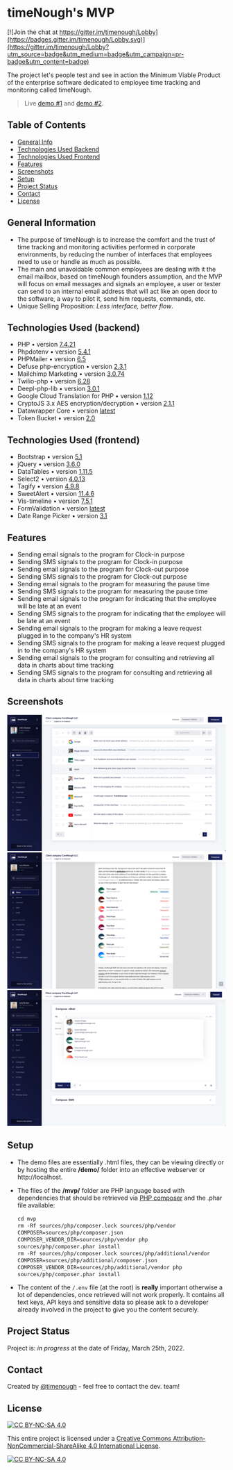 # timeNough's MVP

[![Join the chat at https://gitter.im/timenough/Lobby](https://badges.gitter.im/timenough/Lobby.svg)](https://gitter.im/timenough/Lobby?utm_source=badge&utm_medium=badge&utm_campaign=pr-badge&utm_content=badge)

The project let's people test and see in action the Minimum Viable Product of the enterprise software dedicated to employee time tracking and monitoring called timeNough.

> Live [demo #1](https://www.timenough.com/demo/mailboxes/2.l.bowen) and [demo #2](https://www.timenough.com/demo/mailboxes/1.j.doeson).

## Table of Contents
* [General Info](#general-information)
* [Technologies Used Backend](#technologies-used-backend)
* [Technologies Used Frontend](#technologies-used-frontend)
* [Features](#features)
* [Screenshots](#screenshots)
* [Setup](#setup)
* [Project Status](#project-status)
* [Contact](#contact)
* [License](#license)


## General Information
- The purpose of timeNough is to increase the comfort and the trust of time tracking and monitoring activities performed in corporate environments, by reducing the number of interfaces that employees need to use or handle as much as possible.
- The main and unavoidable common employees are dealing with it the email mailbox, based on timeNough founders assumption, and the MVP will focus on email messages and signals an employee, a user or tester can send to an internal email address that will act like an open door to the software, a way to pilot it, send him requests, commands, etc.
- Unique Selling Proposition: _Less interface, better flow_.


## Technologies Used (backend)
- PHP • version [7.4.21](https://www.php.net/ChangeLog-7.php#7.4.21)
- Phpdotenv • version [5.4.1](https://github.com/vlucas/phpdotenv)
- PHPMailer • version [6.5](https://github.com/PHPMailer/PHPMailer)
- Defuse php-encryption • version [2.3.1](https://github.com/defuse/php-encryption)
- Mailchimp Marketing • version [3.0.74](https://github.com/mailchimp/mailchimp-marketing-php)
- Twilio-php • version [6.28](https://github.com/twilio/twilio-php)
- Deepl-php-lib • version [3.0.1](https://github.com/Baby-Markt/deepl-php-lib)
- Google Cloud Translation for PHP • version [1.12](https://github.com/googleapis/google-cloud-php-translate)
- CryptoJS 3.x AES encryption/decryption • version [2.1.1](https://github.com/brainfoolong/cryptojs-aes-php)
- Datawrapper Core • version [latest](https://github.com/datawrapper/datawrapper)
- Token Bucket • version [2.0](https://github.com/bandwidth-throttle/token-bucket)


## Technologies Used (frontend)
- Bootstrap • version [5.1](https://getbootstrap.com/docs/5.1/getting-started/introduction/)
- jQuery • version [3.6.0](https://blog.jquery.com/2021/03/02/jquery-3-6-0-released)
- DataTables • version [1.11.5](https://datatables.net/download/)
- Select2 • version [4.0.13](https://github.com/select2/select2/releases)
- Tagify • version [4.9.8](https://github.com/yairEO/tagify)
- SweetAlert • version [11.4.6](https://github.com/sweetalert2/sweetalert2)
- Vis-timeline • version [7.5.1](https://github.com/visjs/vis-timeline)
- FormValidation • version [latest](https://github.com/form-validation/form-validation)
- Date Range Picker • version [3.1](https://github.com/dangrossman/daterangepicker)


## Features
- Sending email signals to the program for Clock-in purpose
- Sending SMS signals to the program for Clock-in purpose
- Sending email signals to the program for Clock-out purpose
- Sending SMS signals to the program for Clock-out purpose
- Sending email signals to the program for measuring the pause time
- Sending SMS signals to the program for measuring the pause time
- Sending email signals to the program for indicating that the employee will be late at an event
- Sending SMS signals to the program for indicating that the employee will be late at an event
- Sending email signals to the program for making a leave request plugged in to the company's HR system
- Sending SMS signals to the program for making a leave request plugged in to the company's HR system
- Sending email signals to the program for consulting and retrieving all data in charts about time tracking
- Sending SMS signals to the program for consulting and retrieving all data in charts about time tracking


## Screenshots
![screenshot 1](./README.md.screenshot-1.png)
![screenshot 2](./README.md.screenshot-2.png)
![screenshot 3](./README.md.screenshot-3.png)


## Setup
- The demo files are essentially .html files, they can be viewing directly or by hosting the entire __/demo/__ folder into an effective webserver or http://localhost.
- The files of the __/mvp/__ folder are PHP language based with dependencies that should be retrieved via [PHP composer](https://getcomposer.org/) and the .phar file available:

    ```
    cd mvp
    rm -Rf sources/php/composer.lock sources/php/vendor
    COMPOSER=sources/php/composer.json COMPOSER_VENDOR_DIR=sources/php/vendor php sources/php/composer.phar install
    rm -Rf sources/php/composer.lock sources/php/additional/vendor
    COMPOSER=sources/php/additional/composer.json COMPOSER_VENDOR_DIR=sources/php/additional/vendor php sources/php/composer.phar install
    ```
- The content of the `/.env` file (at the root) is __really__ important otherwise a lot of dependencies, once retrieved will not work properly. It contains all text keys, API keys and sensitive data so please ask to a developer already involved in the project to give you the content securely.

## Project Status
Project is: _in progress_ at the date of Friday, March 25th, 2022.


## Contact
Created by [@timenough](https://github.com/timenough) - feel free to contact the dev. team!


## License

[![CC BY-NC-SA 4.0][cc-by-nc-sa-shield]][cc-by-nc-sa]

This entire project is licensed under a
[Creative Commons Attribution-NonCommercial-ShareAlike 4.0 International License][cc-by-nc-sa].

[![CC BY-NC-SA 4.0][cc-by-nc-sa-image]][cc-by-nc-sa]

[cc-by-nc-sa]: http://creativecommons.org/licenses/by-nc-sa/4.0/
[cc-by-nc-sa-image]: https://licensebuttons.net/l/by-nc-sa/4.0/88x31.png
[cc-by-nc-sa-shield]: https://img.shields.io/badge/License-CC%20BY--NC--SA%204.0-lightgrey.svg
